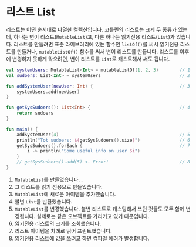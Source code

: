 # 리스트 List

[리스트](https://kotlinlang.org/docs/reference/collections.html)는 어떤 순서대로 나열한 컬렉션입니다. 코틀린의 리스트는 크게 두 종류가 있는데, 하나는 변이 리스트(`MutableList`)고, 다른 하나는 읽기전용 리스트(`List`)가 있습니다. 리스트를 만들려면 표준 라이브러리에 있는 함수인 `listOf()`를 써서 읽기전용 리스트를 만들거나, `mutableListOf()` 함수를 써서 변이 리스트를 만듭니다. 리스트를 이후에 변경하지 못하게 막으려면, 변이 리스트를 `List`로 캐스트해서 써도 됩니다.

```kotlin
val systemUsers: MutableList<Int> = mutableListOf(1, 2, 3)        // 1
val sudoers: List<Int> = systemUsers                              // 2

fun addSystemUser(newUser: Int) {                                 // 3
    systemUsers.add(newUser)
}

fun getSysSudoers(): List<Int> {                                  // 4
    return sudoers
}

fun main() {
    addSystemUser(4)                                              // 5
    println("Tot sudoers: ${getSysSudoers().size}")               // 6
    getSysSudoers().forEach {                                     // 7
        i -> println("Some useful info on user $i")
    }
    // getSysSudoers().add(5) <- Error!                           // 8
}
```

1. `MutableList`를 만들었습니다. .
2. 그 리스트를 읽기 전용으로 만들었습니다.
3. `MutableList`에 새로운 아이템을 추가했습니다.
4. 불변 `List`를 반환했습니다.
5. `MutableList`를 변경했습니다. 불변 리스트로 캐스팅해서 쓰던 것들도 모두 함께 변경됩니다. 실제로는 같은 오브젝트를 가리키고 있기 때문입니다.
6. 읽기전용 리스트의 크기를 조회했습니다.
7. 리스트 아이템을 차례로 읽어 프린트했습니다.
8. 읽기전용 리스트에 값을 쓰려고 하면 컴파일 에러가 발생합니다.
